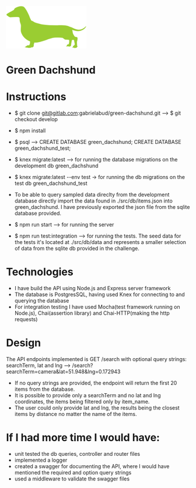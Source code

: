 
<img src="./src/images/dachshund-green.svg" alt="logo" width="220">

# Green Dachshund

# Instructions
- $ git clone git@gitlab.com:gabrielabud/green-dachshund.git --> $ git checkout develop 
- $ npm install
- $ psql --> CREATE DATABASE green_dachshund; CREATE DATABASE green_dachshund_test;
- $ knex migrate:latest --> for running the database migrations on the development db green_dachshund
- $ knex migrate:latest --env test -> for running the db migrations on the test db green_dachshund_test
- To be able to query sampled data direclty from the development database directly import the data found in ./src/db/items.json into green_dachshund. 
  I have previously exported the json file from the sqlite database provided.
- $ npm run start --> for running the server

- $ npm run test:integration --> for running the tests.
  The seed data for the tests it's located at ./src/db/data and represents a smaller selection of data from the sqlite db provided in the challenge.

# Technologies
- I have build the API using Node.js and Express server framework
- The database is PostgresSQL, having used Knex for connecting to and querying the database
- For integration testing I have used Mocha(test framework running on Node.js), Chai(assertion library) and Chai-HTTP(making the http requests)

# Design
The API endpoints implemented is GET /search with optional query strings: searchTerm, lat and lng 
--> /search?searchTerm=camera&lat=51.948&lng=0.172943

- If no query strings are provided, the endpoint will return the first 20 items from the database.
- It is possible to provide only a searchTerm and no lat and lng coordinates, the items being filtered only by item_name.
- The user could only provide lat and lng, the results being the closest items by distance no matter the name of the items.

# If I had more time I would have:
- unit tested the db queries, controller and router files
- implemented a logger
- created a swagger for documenting the API, where I would have mentioned the required and option query strings
- used a middleware to validate the swagger files


 

 


